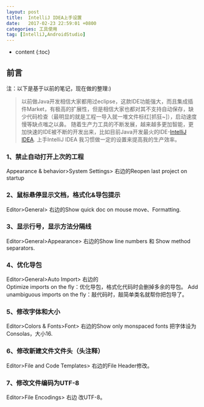 ```yaml
---
layout: post
title:  IntelliJ IDEA上手设置
date:   2017-02-23 22:59:01 +0800
categories: 工具使用
tag: [IntelliJ,AndroidStudio]
---
```


* content
{:toc}

## 前言
注：以下是基于以前的笔记，现在做的整理:)

>以前做Java开发相信大家都用过eclipse，这款IDE功能强大，而且集成插件Market，有极高的扩展性，但是相信大家也都对其不支持自动保存，缺少代码检查（最明显的就是工程一导入就一堆文件标红[抓狂~]），启动速度慢等缺点嗤之以鼻。
>随着生产力工具的不断发展，越来越多更加智能，更加快速的IDE被不断的开发出来，比如目前Java开发最火的IDE-[IntelliJ IDEA](http://www.jetbrains.com/idea/).
>上手IntelliJ IDEA 我习惯做一定的设置来提高我的生产效率。

### 1、禁止自动打开上次的工程
Appearance & behavior>System Settings> 右边的Reopen last project on startup
### 2、鼠标悬停显示文档，格式化&导包提示
Editor>General> 右边的Show quick doc on mouse move、Formatting.
### 3、显示行号，显示方法分隔线
Editor>General>Appearance> 右边的Show line numbers 和 Show method separators.
### 4、优化导包
Editor>General>Auto Import> 右边的  
	Optimize imports on the fly：优化导包，格式化代码时会删掉多余的导包。
	Add unambiguous imports on the fly：敲代码时，敲简单类名就帮你把包导了。
### 5、修改字体和大小
Editor>Colors & Fonts>Font> 右边的Show only monspaced fonts 把字体设为Consolas，大小16.
### 6、修改新建文件文件头（头注释）
Editor>File and Code Templates> 右边的File Header修改。
### 7、修改文件编码为UTF-8
Editor>File Encodings> 右边 改UTF-8。

